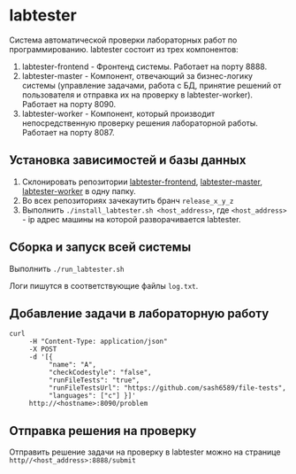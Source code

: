 # labtester
Система автоматической проверки лабораторных работ по программированию.
labtester состоит из трех компонентов:
1) labtester-frontend - Фронтенд системы. Работает на порту 8888.
2) labtester-master - Компонент, отвечающий за бизнес-логику системы (управление задачами, работа с БД, принятие решений от пользователя и отправка их на проверку в labtester-worker). Работает на порту 8090.
3) labtester-worker - Компонент, который производит непосредственную проверку решения лабораторной работы. Работает на порту 8087.
## Установка зависимостей и базы данных
1) Склонировать репозитории [labtester-frontend](https://github.com/sash6589/labtester-frontend), [labtester-master](https://github.com/sash6589/labtester-master), [labtester-worker](https://github.com/sash6589/labtester-worker) в одну папку.
2) Во всех репозиториях зачекаутить бранч `release_x_y_z`
3) Выполнить `./install_labtester.sh <host_address>`, где `<host_address>` - ip адрес машины на которой разворачивается labtester.

## Сборка и запуск всей системы
Выполнить `./run_labtester.sh`

Логи пишутся в соответствующие файлы `log.txt`.
## Добавление задачи в лабораторную работу
``` 
curl 
     -H "Content-Type: application/json" 
     -X POST 
     -d '[{
          "name": "A", 
          "checkCodestyle": "false", 
          "runFileTests": "true", 
          "runFileTestsUrl": "https://github.com/sash6589/file-tests", 
          "languages": ["c"] }]' 
     http://<hostname>:8090/problem
 ```
 ## Отправка решения на проверку
 Отправить решение задачи на проверку в labtester можно на странице `http//<host_address>:8888/submit`
